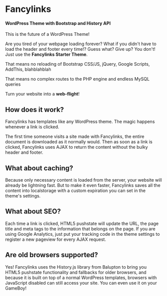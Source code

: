 # Fancylinks
#### WordPress Theme with Bootstrap and History API

This is the future of a WordPress Theme!

Are you tired of your webpage loading forever?
What if you didn't have to load the header and footer every time!?
Guess what? Give up? You don't! Just use the **Fancylinks Starter Theme**.

That means no reloading of Bootstrap CSS/JS, jQuery, Google Scripts, AddThis, blahblahblah

That means no complex routes to the PHP engine and endless MySQL queries

Turn your website into a **web-flight**!

## How does it work?
Fancylinks has templates like any WordPress theme. The magic happens whenever a link is clicked.

The first time someone visits a site made with Fancylinks, the entire document is downloaded as it normally would. Then as soon as a link is clicked, Fancylinks uses AJAX to return the content without the bulky header and footer.
## What about caching?
Because only necessary content is loaded from the server, your website will already be lightning fast. But to make it even faster, Fancylinks saves all the content into localstorage with a custom expiration you can set in the theme's settings.
## What about SEO?
Each time a link is clicked, HTML5 pushstate will update the URL, the page title and meta tags to the information that belongs on the page. If you are using Google Analytics, just put your tracking code in the theme settings to register a new pageview for every AJAX request.
## Are old browsers supported?
Yes! Fancylinks uses the History.js library from Balupton to bring you HTML5 pushstate functionality and fallbacks for older browsers, and because it is built on top of a normal WordPress templates, browsers with JavaScript disabled can still access your site. You can even use it on your GameBoy!
